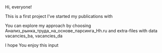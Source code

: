 Hi, everyone! 

This is a first project I've started my publications with

You can explore my approach by choosing Анализ_рынка_труда_на_основе_парсинга_Hh.ru and extra-files with data vacancies_ba, vacancies_da

I hope You enjoy this input
